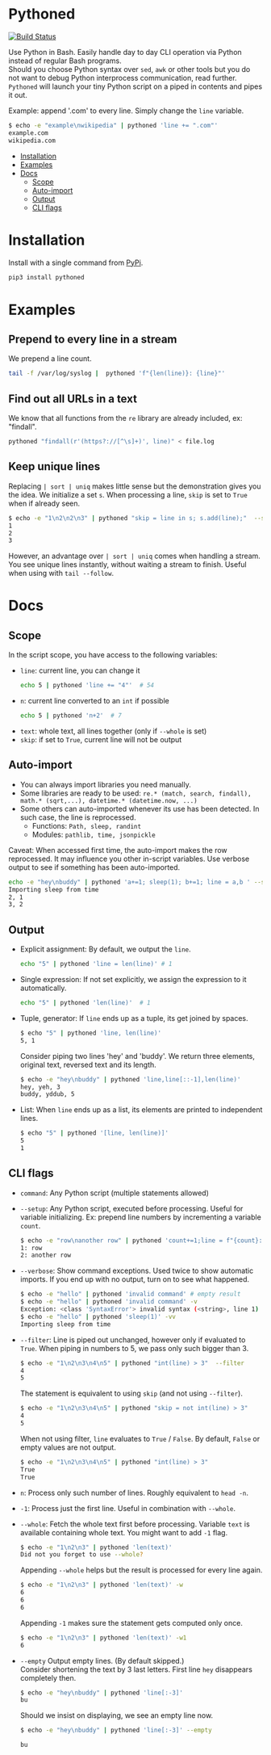 # Pythoned
[![Build Status](https://travis-ci.org/CZ-NIC/pythoned.svg?branch=master)](https://travis-ci.org/CZ-NIC/pythoned)

Use Python in Bash. Easily handle day to day CLI operation via Python instead of regular Bash programs.  
Should you choose Python syntax over `sed`, `awk` or other tools but you do not want to debug Python interprocess communication, read further. `Pythoned` will launch your tiny Python script on a piped in contents and pipes it out. 

Example: append '.com' to every line. Simply change the `line` variable.
```bash
$ echo -e "example\nwikipedia" | pythoned 'line += ".com"'
example.com
wikipedia.com
```

- [Installation](#installation)
- [Examples](#examples)
- [Docs](#docs)
  * [Scope](#scope)
  * [Auto-import](#auto-import)
  * [Output](#output)
  * [CLI flags](#cli-flags)

# Installation
Install with a single command from [PyPi](https://pypi.org/project/pythoned/).
```bash 
pip3 install pythoned    
```

# Examples

## Prepend to every line in a stream

We prepend a line count.

```bash
tail -f /var/log/syslog |  pythoned 'f"{len(line)}: {line}"'
```

## Find out all URLs in a text

We know that all functions from the `re` library are already included, ex: "findall".

```bash
pythoned "findall(r'(https?://[^\s]+)', line)" < file.log
```

## Keep unique lines

Replacing `| sort | uniq` makes little sense but the demonstration gives you the idea. We initialize a set `s`. When processing a line, `skip` is set to `True` when if already seen.  

```bash
$ echo -e "1\n2\n2\n3" | pythoned "skip = line in s; s.add(line);"  --setup "s=set();"
1
2
3
``` 

However, an advantage over `| sort | uniq` comes when handling a stream. You see unique lines instantly, without waiting a stream to finish. Useful when using with `tail --follow`.

# Docs

## Scope

In the script scope, you have access to the following variables:
* `line`: current line, you can change it
    ```bash
    echo 5 | pythoned 'line += "4"'  # 54 
    ```
* `n`: current line converted to an `int` if possible
    ```bash
    echo 5 | pythoned 'n+2'  # 7 
    ```
* `text`: whole text, all lines together (only if `--whole` is set)
* `skip`: if set to `True`, current line will not be output

## Auto-import

* You can always import libraries you need manually.
* Some libraries are ready to be used: `re.* (match, search, findall), math.* (sqrt,...), datetime.* (datetime.now, ...)`
* Some others can auto-imported whenever its use has been detected. In such case, the line is reprocessed.
    * Functions: `Path, sleep, randint`
    * Modules: `pathlib, time, jsonpickle`

Caveat: When accessed first time, the auto-import makes the row reprocessed. It may influence you other in-script variables. Use verbose output to see if something has been auto-imported. 
```bash
echo -e "hey\nbuddy" | pythoned 'a+=1; sleep(1); b+=1; line = a,b ' --setup "a=0;b=0;" -vv
Importing sleep from time
2, 1
3, 2
```



## Output
* Explicit assignment: By default, we output the `line`.
    ```bash
    echo "5" | pythoned 'line = len(line)' # 1
    ```
* Single expression: If not set explicitly, we assign the expression to it automatically.
    ```bash
    echo "5" | pythoned 'len(line)'  # 1 
    ```
* Tuple, generator: If `line` ends up as a tuple, its get joined by spaces.
    ```bash
    $ echo "5" | pythoned 'line, len(line)'
    5, 1 
    ```
  
    Consider piping two lines 'hey' and 'buddy'. We return three elements, original text, reversed text and its length.
    ```bash
    $ echo -e "hey\nbuddy" | pythoned 'line,line[::-1],len(line)' 
    hey, yeh, 3
    buddy, yddub, 5
    ```
* List: When `line` ends up as a list, its elements are printed to independent lines.
    ```bash
    $ echo "5" | pythoned '[line, len(line)]'
    5
    1 
    ```

## CLI flags
* `command`: Any Python script (multiple statements allowed)
* `--setup`: Any Python script, executed before processing. Useful for variable initializing.
    Ex: prepend line numbers by incrementing a variable `count`.
    ```bash
    $ echo -e "row\nanother row" | pythoned 'count+=1;line = f"{count}: {line}"'  --setup 'count=0'
    1: row
    2: another row
    ```
* `--verbose`: Show command exceptions. Used twice to show automatic imports. If you end up with no output, turn on to see what happened.
    ```bash
    $ echo -e "hello" | pythoned 'invalid command' # empty result
    $ echo -e "hello" | pythoned 'invalid command' -v
    Exception: <class 'SyntaxError'> invalid syntax (<string>, line 1) on line: hello
    $ echo -e "hello" | pythoned 'sleep(1)' -vv
    Importing sleep from time
    ```
* `--filter`: Line is piped out unchanged, however only if evaluated to `True`.
    When piping in numbers to 5, we pass only such bigger than 3.
    ```bash
    $ echo -e "1\n2\n3\n4\n5" | pythoned "int(line) > 3"  --filter
    4
    5
    ```
    The statement is equivalent to using `skip` (and not using `--filter`).
    ```bash
    $ echo -e "1\n2\n3\n4\n5" | pythoned "skip = not int(line) > 3"
    4
    5
    ```
    When not using filter, `line` evaluates to `True` / `False`. By default, `False` or empty values are not output. 
    ```bash
    $ echo -e "1\n2\n3\n4\n5" | pythoned "int(line) > 3"   
    True
    True
    ```
* `n`: Process only such number of lines. Roughly equivalent to `head -n`.
* `-1`: Process just the first line. Useful in combination with `--whole`.
* `--whole`: Fetch the whole text first before processing. Variable `text` is available containing whole text. You might want to add `-1` flag.
    ```bash
    $ echo -e "1\n2\n3" | pythoned 'len(text)' 
    Did not you forget to use --whole?
    ```
  
    Appending `--whole` helps but the result is processed for every line again.
    ```bash
    $ echo -e "1\n2\n3" | pythoned 'len(text)' -w 
    6
    6
    6
    ```
  
    Appending `-1` makes sure the statement gets computed only once. 
    ```bash
    $ echo -e "1\n2\n3" | pythoned 'len(text)' -w1
    6    
    ```
* `--empty` Output empty lines. (By default skipped.)  
    Consider shortening the text by 3 last letters. First line `hey` disappears completely then.
    ```bash
    $ echo -e "hey\nbuddy" | pythoned 'line[:-3]'
    bu
    ```
    Should we insist on displaying, we see an empty line now.
    ```bash
    $ echo -e "hey\nbuddy" | pythoned 'line[:-3]' --empty
    
    bu
    ```
